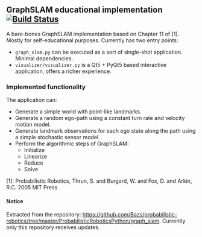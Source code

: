 ## GraphSLAM educational implementation [![Build Status](https://travis-ci.com/Bazs/graph_slam.svg?branch=master)](https://travis-ci.com/Bazs/graph_slam)

A bare-bones GraphSLAM implementation based on Chapter 11 of [1]. Mostly for self-educational purposes. Currently has two entry points: 
* ```graph_slam.py``` can be executed as a sort of single-shot application. Minimal dependencies.
* ```visualizer/visualizer.py``` is a Qt5 + PyQt5 based interactive application, offers a richer experience.

### Implemented functionality

The application can:
* Generate a simple world with point-like landmarks.
* Generate a random ego-path using a constant turn rate and velocity motion model.
* Generate landmark observations for each ego state along the path using a simple stochastic sensor model.
* Perform the algorithmic steps of GraphSLAM:
  * Initialize
  * Linearize
  * Reduce
  * Solve

[1]: Probabilistic Robotics, Thrun, S. and Burgard, W. and Fox, D. and Arkin, R.C. 2005 MIT Press

#### Notice
Extracted from the repository: https://github.com/Bazs/probabilistic-robotics/tree/master/ProbabilisticRoboticsPython/graph_slam. Currently only this repository receives updates.
